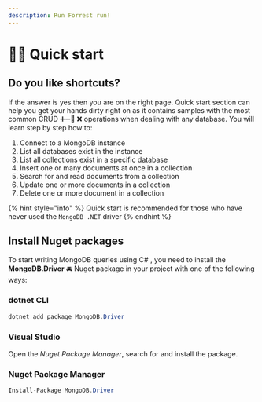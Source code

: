 ```yaml
---
description: Run Forrest run!
---
```


# 🏃‍♂️ Quick start

## Do you like shortcuts?

If the answer is yes then you are on the right page. Quick start section can help you get your hands dirty right on as it contains samples with the most common CRUD ➕➖📝 ❌ operations when dealing with any database. You will learn step by step how to:

1. Connect to a MongoDB instance
2. List all databases exist in the instance
3. List all collections exist in a specific database
4. Insert one or many documents at once in a collection
5. Search for and read documents from a collection
6. Update one or more documents in a collection
7. Delete one or more document in a collection

{% hint style="info" %}
Quick start is recommended for those who have never used the `MongoDB .NET` driver 
{% endhint %}

## Install Nuget packages

To start writing MongoDB queries using C\# , you need to install the **MongoDB.Driver** 🚘 Nuget package in your project with one of the following ways:

### dotnet CLI

```csharp
dotnet add package MongoDB.Driver
```

### Visual Studio

Open the _Nuget Package Manager_, search for and install the package.

### Nuget Package Manager

```csharp
Install-Package MongoDB.Driver
```

